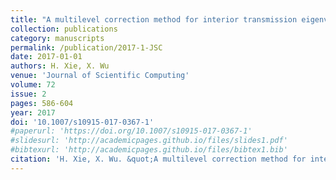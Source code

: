 ```yaml
---
title: "A multilevel correction method for interior transmission eigenvalue problem"
collection: publications
category: manuscripts
permalink: /publication/2017-1-JSC
date: 2017-01-01
authors: H. Xie, X. Wu
venue: 'Journal of Scientific Computing'
volume: 72
issue: 2
pages: 586-604
year: 2017
doi: '10.1007/s10915-017-0367-1'
#paperurl: 'https://doi.org/10.1007/s10915-017-0367-1'
#slidesurl: 'http://academicpages.github.io/files/slides1.pdf'
#bibtexurl: 'http://academicpages.github.io/files/bibtex1.bib'
citation: 'H. Xie, X. Wu. &quot;A multilevel correction method for interior transmission eigenvalue problem.&quot; <i>Journal of Scientific Computing</i>. 72(2), 586-604, 2017. https://doi.org/10.1007/s10915-017-0367-1'
---
```



